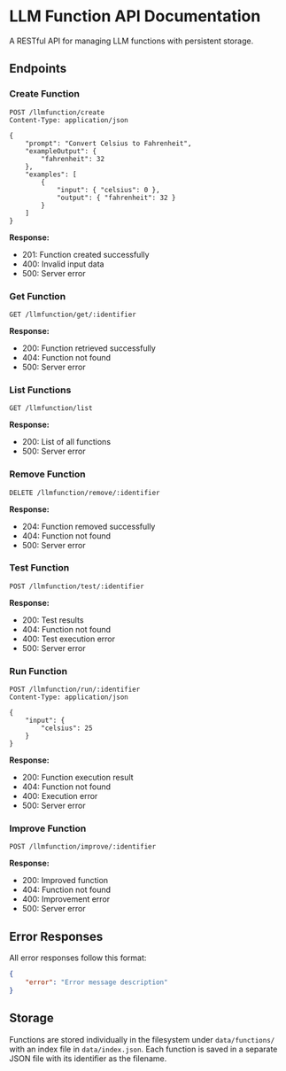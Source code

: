 # LLM Function API Documentation

A RESTful API for managing LLM functions with persistent storage.

## Endpoints

### Create Function
```http
POST /llmfunction/create
Content-Type: application/json

{
    "prompt": "Convert Celsius to Fahrenheit",
    "exampleOutput": {
        "fahrenheit": 32
    },
    "examples": [
        {
            "input": { "celsius": 0 },
            "output": { "fahrenheit": 32 }
        }
    ]
}
```

**Response:**
- 201: Function created successfully
- 400: Invalid input data
- 500: Server error

### Get Function
```http
GET /llmfunction/get/:identifier
```

**Response:**
- 200: Function retrieved successfully
- 404: Function not found
- 500: Server error

### List Functions
```http
GET /llmfunction/list
```

**Response:**
- 200: List of all functions
- 500: Server error

### Remove Function
```http
DELETE /llmfunction/remove/:identifier
```

**Response:**
- 204: Function removed successfully
- 404: Function not found
- 500: Server error

### Test Function
```http
POST /llmfunction/test/:identifier
```

**Response:**
- 200: Test results
- 404: Function not found
- 400: Test execution error
- 500: Server error

### Run Function
```http
POST /llmfunction/run/:identifier
Content-Type: application/json

{
    "input": {
        "celsius": 25
    }
}
```

**Response:**
- 200: Function execution result
- 404: Function not found
- 400: Execution error
- 500: Server error

### Improve Function
```http
POST /llmfunction/improve/:identifier
```

**Response:**
- 200: Improved function
- 404: Function not found
- 400: Improvement error
- 500: Server error

## Error Responses

All error responses follow this format:
```json
{
    "error": "Error message description"
}
```

## Storage

Functions are stored individually in the filesystem under `data/functions/` with an index file in `data/index.json`. Each function is saved in a separate JSON file with its identifier as the filename. 
